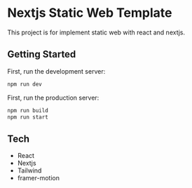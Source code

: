 # Nextjs Static Web Template

This project is for implement static web with react and nextjs.

## Getting Started

First, run the development server:

```bash
npm run dev
```

First, run the production server:

```bash
npm run build
npm run start
```

## Tech

- React
- Nextjs
- Tailwind
- framer-motion
